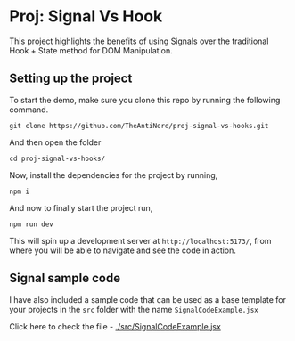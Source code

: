 # Proj: Signal Vs Hook

This project highlights the benefits of using Signals over the traditional Hook + State method for DOM Manipulation.

## Setting up the project

To start the demo, make sure you clone this repo by running the following command.

```
git clone https://github.com/TheAntiNerd/proj-signal-vs-hooks.git
```

And then open the folder

```
cd proj-signal-vs-hooks/
```

Now, install the dependencies for the project by running,

```
npm i
```

And now to finally start the project run,

```
npm run dev
```

This will spin up a development server at `http://localhost:5173/`, from where you will be able to navigate and see the code in action.

## Signal sample code

I have also included a sample code that can be used as a base template for your projects in the `src` folder with the name `SignalCodeExample.jsx`

Click here to check the file - [./src/SignalCodeExample.jsx](./src/SignalCodeExample.jsx)

